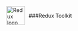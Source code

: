 <span style="display: inline-flex; align-items: center;">
  
  <img src="https://redux-toolkit.js.org/img/redux.svg" alt="Redux logo" width="50" style="margin: 0 10px;">
  
</span> ###Redux Toolkit
